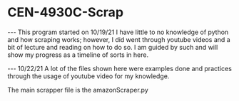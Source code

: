 # CEN-4930C-Scrap

--- This program started on 10/19/21
I have little to no knowledge of python and how scraping works; however, I did went through youtube videos and a bit of lecture and reading on how to do so.
I am guided by such and will show my progress as a timeline of sorts in here.

--- 10/22/21
A lot of the files shown here were examples done and practices through the usage of youtube video for my knowledge.

The main scrapper file is the amazonScraper.py
